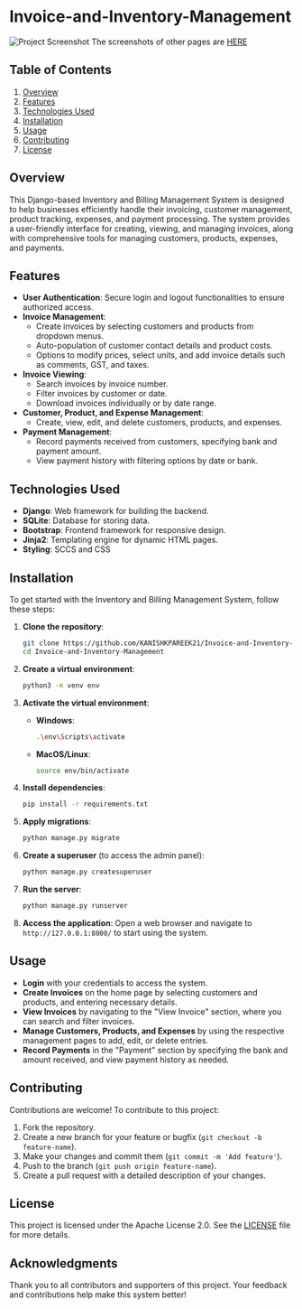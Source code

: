 # Invoice-and-Inventory-Management
![Project Screenshot]((https://github.com/KANISHKPAREEK21/Invoice-and-Inventory-Management/blob/main/web%20screenshots/Add_payment.png))
The screenshots of other pages are [HERE](https://github.com/KANISHKPAREEK21/Invoice-and-Inventory-Management/tree/main/web%20screenshots)

## Table of Contents

1. [Overview](#overview)
2. [Features](#features)
3. [Technologies Used](#technologies-used)
4. [Installation](#installation)
5. [Usage](#usage)
6. [Contributing](#contributing)
7. [License](#license)


## Overview

This Django-based Inventory and Billing Management System is designed to help businesses efficiently handle their invoicing, customer management, product tracking, expenses, and payment processing. The system provides a user-friendly interface for creating, viewing, and managing invoices, along with comprehensive tools for managing customers, products, expenses, and payments.

## Features

- **User Authentication**: Secure login and logout functionalities to ensure authorized access.
- **Invoice Management**:
  - Create invoices by selecting customers and products from dropdown menus.
  - Auto-population of customer contact details and product costs.
  - Options to modify prices, select units, and add invoice details such as comments, GST, and taxes.
- **Invoice Viewing**:
  - Search invoices by invoice number.
  - Filter invoices by customer or date.
  - Download invoices individually or by date range.
- **Customer, Product, and Expense Management**:
  - Create, view, edit, and delete customers, products, and expenses.
- **Payment Management**:
  - Record payments received from customers, specifying bank and payment amount.
  - View payment history with filtering options by date or bank.

## Technologies Used

- **Django**: Web framework for building the backend.
- **SQLite**: Database for storing data.
- **Bootstrap**: Frontend framework for responsive design.
- **Jinja2**: Templating engine for dynamic HTML pages.
- **Styling**: SCCS and CSS


## Installation

To get started with the Inventory and Billing Management System, follow these steps:

1. **Clone the repository**:
   ```bash
   git clone https://github.com/KANISHKPAREEK21/Invoice-and-Inventory-Management.git
   cd Invoice-and-Inventory-Management
   ```

2. **Create a virtual environment**:
   ```bash
   python3 -m venv env
   ```

3. **Activate the virtual environment**:  
   - **Windows**:  
     ```bash
     .\env\Scripts\activate
     ```
   - **MacOS/Linux**:  
     ```bash
     source env/bin/activate
     ```

4. **Install dependencies**:
   ```bash
   pip install -r requirements.txt
   ```

5. **Apply migrations**:
   ```bash
   python manage.py migrate
   ```

6. **Create a superuser** (to access the admin panel):
   ```bash
   python manage.py createsuperuser
   ```

7. **Run the server**:
   ```bash
   python manage.py runserver
   ```

8. **Access the application**:
   Open a web browser and navigate to `http://127.0.0.1:8000/` to start using the system.

## Usage

- **Login** with your credentials to access the system.
- **Create Invoices** on the home page by selecting customers and products, and entering necessary details.
- **View Invoices** by navigating to the "View Invoice" section, where you can search and filter invoices.
- **Manage Customers, Products, and Expenses** by using the respective management pages to add, edit, or delete entries.
- **Record Payments** in the "Payment" section by specifying the bank and amount received, and view payment history as needed.

## Contributing

Contributions are welcome! To contribute to this project:

1. Fork the repository.
2. Create a new branch for your feature or bugfix (`git checkout -b feature-name`).
3. Make your changes and commit them (`git commit -m 'Add feature'`).
4. Push to the branch (`git push origin feature-name`).
5. Create a pull request with a detailed description of your changes.

## License

This project is licensed under the Apache License 2.0. See the [LICENSE](LICENSE) file for more details.

## Acknowledgments

Thank you to all contributors and supporters of this project. Your feedback and contributions help make this system better!
